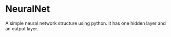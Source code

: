# NeuralNet
A simple neural network structure using python. It has one hidden layer and an output layer.
